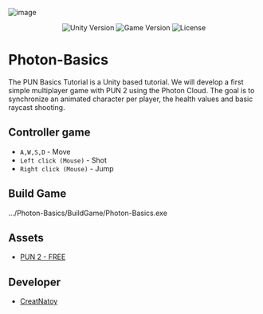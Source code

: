 ![image](https://user-images.githubusercontent.com/76531899/216824082-f614e3da-2bec-450c-9529-81d38a542a99.png)

<p align="center">
    <img src="https://img.shields.io/badge/Engine-2021.3.1f1-blueviolet" alt="Unity Version">
    <img src="https://img.shields.io/badge/Version-0.1-blue" alt="Game Version">
    <img src="https://img.shields.io/badge/License-None-success" alt="License">
</p>

# Photon-Basics
The PUN Basics Tutorial is a Unity based tutorial. We will develop a first simple multiplayer game with PUN 2 using the Photon Cloud. The goal is to synchronize an animated character per player, the health values and basic raycast shooting.

## Controller game
* `A,W,S,D` - Move 
* `Left click (Mouse)` - Shot
* `Right click (Mouse)` - Jump

## Build Game
.../Photon-Basics/BuildGame/Photon-Basics.exe

## Assets
- [PUN 2 - FREE](https://assetstore.unity.com/packages/tools/network/pun-2-free-119922)

## Developer

- [CreatNatoy](https://github.com/CreatNatoy)
